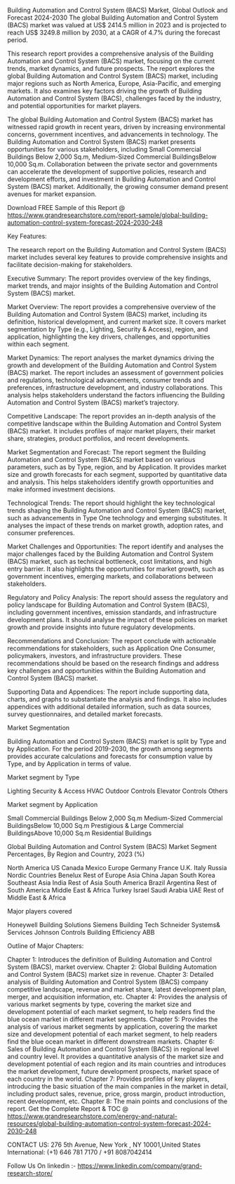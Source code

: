 Building Automation and Control System (BACS) Market, Global Outlook and Forecast 2024-2030
The global Building Automation and Control System (BACS) market was valued at US$ 2414.5 million in 2023 and is projected to reach US$ 3249.8 million by 2030, at a CAGR of 4.7% during the forecast period.

This research report provides a comprehensive analysis of the Building Automation and Control System (BACS) market, focusing on the current trends, market dynamics, and future prospects. The report explores the global Building Automation and Control System (BACS) market, including major regions such as North America, Europe, Asia-Pacific, and emerging markets. It also examines key factors driving the growth of Building Automation and Control System (BACS), challenges faced by the industry, and potential opportunities for market players.

The global Building Automation and Control System (BACS) market has witnessed rapid growth in recent years, driven by increasing environmental concerns, government incentives, and advancements in technology. The Building Automation and Control System (BACS) market presents opportunities for various stakeholders, including Small Commercial Buildings Below 2,000 Sq.m, Medium-Sized Commercial BuildingsBelow 10,000 Sq.m. Collaboration between the private sector and governments can accelerate the development of supportive policies, research and development efforts, and investment in Building Automation and Control System (BACS) market. Additionally, the growing consumer demand present avenues for market expansion.

Download FREE Sample of this Report @ https://www.grandresearchstore.com/report-sample/global-building-automation-control-system-forecast-2024-2030-248

Key Features:

The research report on the Building Automation and Control System (BACS) market includes several key features to provide comprehensive insights and facilitate decision-making for stakeholders.

Executive Summary: The report provides overview of the key findings, market trends, and major insights of the Building Automation and Control System (BACS) market.

Market Overview: The report provides a comprehensive overview of the Building Automation and Control System (BACS) market, including its definition, historical development, and current market size. It covers market segmentation by Type (e.g., Lighting, Security & Access), region, and application, highlighting the key drivers, challenges, and opportunities within each segment.

Market Dynamics: The report analyses the market dynamics driving the growth and development of the Building Automation and Control System (BACS) market. The report includes an assessment of government policies and regulations, technological advancements, consumer trends and preferences, infrastructure development, and industry collaborations. This analysis helps stakeholders understand the factors influencing the Building Automation and Control System (BACS) market’s trajectory.

Competitive Landscape: The report provides an in-depth analysis of the competitive landscape within the Building Automation and Control System (BACS) market. It includes profiles of major market players, their market share, strategies, product portfolios, and recent developments.

Market Segmentation and Forecast: The report segment the Building Automation and Control System (BACS) market based on various parameters, such as by Type, region, and by Application. It provides market size and growth forecasts for each segment, supported by quantitative data and analysis. This helps stakeholders identify growth opportunities and make informed investment decisions.

Technological Trends: The report should highlight the key technological trends shaping the Building Automation and Control System (BACS) market, such as advancements in Type One technology and emerging substitutes. It analyses the impact of these trends on market growth, adoption rates, and consumer preferences.

Market Challenges and Opportunities: The report identify and analyses the major challenges faced by the Building Automation and Control System (BACS) market, such as technical bottleneck, cost limitations, and high entry barrier. It also highlights the opportunities for market growth, such as government incentives, emerging markets, and collaborations between stakeholders.

Regulatory and Policy Analysis: The report should assess the regulatory and policy landscape for Building Automation and Control System (BACS), including government incentives, emission standards, and infrastructure development plans. It should analyse the impact of these policies on market growth and provide insights into future regulatory developments.

Recommendations and Conclusion: The report conclude with actionable recommendations for stakeholders, such as Application One Consumer, policymakers, investors, and infrastructure providers. These recommendations should be based on the research findings and address key challenges and opportunities within the Building Automation and Control System (BACS) market.

Supporting Data and Appendices: The report include supporting data, charts, and graphs to substantiate the analysis and findings. It also includes appendices with additional detailed information, such as data sources, survey questionnaires, and detailed market forecasts.

Market Segmentation

Building Automation and Control System (BACS) market is split by Type and by Application. For the period 2019-2030, the growth among segments provides accurate calculations and forecasts for consumption value by Type, and by Application in terms of value.

Market segment by Type

Lighting
Security & Access
HVAC
Outdoor Controls
Elevator Controls
Others

Market segment by Application

Small Commercial Buildings Below 2,000 Sq.m
Medium-Sized Commercial BuildingsBelow 10,000 Sq.m
Prestigious & Large Commercial BuildingsAbove 10,000 Sq.m
Residential Buildings

Global Building Automation and Control System (BACS) Market Segment Percentages, By Region and Country, 2023 (%)

North America
US
Canada
Mexico
Europe
Germany
France
U.K.
Italy
Russia
Nordic Countries
Benelux
Rest of Europe
Asia
China
Japan
South Korea
Southeast Asia
India
Rest of Asia
South America
Brazil
Argentina
Rest of South America
Middle East & Africa
Turkey
Israel
Saudi Arabia
UAE
Rest of Middle East & Africa

Major players covered

Honeywell Building Solutions
Siemens Building Tech
Schneider Systems& Services
Johnson Controls Building Efficiency
ABB

Outline of Major Chapters:

Chapter 1: Introduces the definition of Building Automation and Control System (BACS), market overview.
Chapter 2: Global Building Automation and Control System (BACS) market size in revenue.
Chapter 3: Detailed analysis of Building Automation and Control System (BACS) company competitive landscape, revenue and market share, latest development plan, merger, and acquisition information, etc.
Chapter 4: Provides the analysis of various market segments by type, covering the market size and development potential of each market segment, to help readers find the blue ocean market in different market segments.
Chapter 5: Provides the analysis of various market segments by application, covering the market size and development potential of each market segment, to help readers find the blue ocean market in different downstream markets.
Chapter 6: Sales of Building Automation and Control System (BACS) in regional level and country level. It provides a quantitative analysis of the market size and development potential of each region and its main countries and introduces the market development, future development prospects, market space of each country in the world.
Chapter 7: Provides profiles of key players, introducing the basic situation of the main companies in the market in detail, including product sales, revenue, price, gross margin, product introduction, recent development, etc.
Chapter 8: The main points and conclusions of the report.
Get the Complete Report & TOC @ https://www.grandresearchstore.com/energy-and-natural-resources/global-building-automation-control-system-forecast-2024-2030-248

CONTACT US:
276 5th Avenue, New York , NY 10001,United States
International: (+1) 646 781 7170 / +91 8087042414

Follow Us On linkedin :- https://www.linkedin.com/company/grand-research-store/
